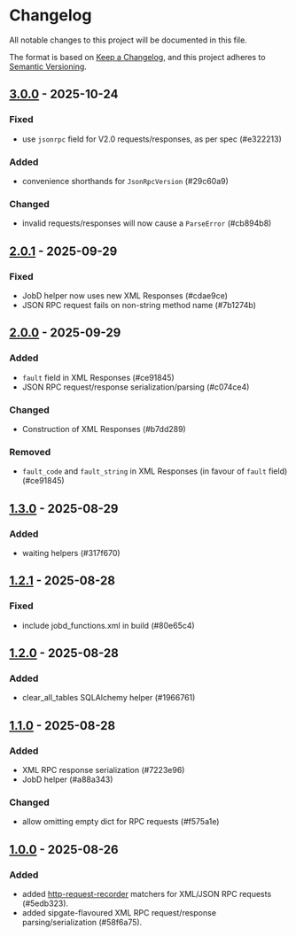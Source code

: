 # Changelog

All notable changes to this project will be documented in this file.

The format is based on [Keep a Changelog](https://keepachangelog.com/en/1.1.0/),
and this project adheres to [Semantic Versioning](https://semver.org/spec/v2.0.0.html).

## [3.0.0] - 2025-10-24

### Fixed

- use `jsonrpc` field for V2.0 requests/responses, as per spec (#e322213)

### Added

- convenience shorthands for `JsonRpcVersion` (#29c60a9)

### Changed

- invalid requests/responses will now cause a `ParseError` (#cb894b8)

## [2.0.1] - 2025-09-29

### Fixed

- JobD helper now uses new XML Responses (#cdae9ce)
- JSON RPC request fails on non-string method name (#7b1274b)

## [2.0.0] - 2025-09-29

### Added

- `fault` field in XML Responses (#ce91845)
- JSON RPC request/response serialization/parsing (#c074ce4)

### Changed

- Construction of XML Responses (#b7dd289)

### Removed

- `fault_code` and `fault_string` in XML Responses (in favour of `fault` field) (#ce91845)

## [1.3.0] - 2025-08-29

### Added

- waiting helpers (#317f670)

## [1.2.1] - 2025-08-28

### Fixed

- include jobd_functions.xml in build (#80e65c4)

## [1.2.0] - 2025-08-28

### Added

- clear_all_tables SQLAlchemy helper (#1966761)

## [1.1.0] - 2025-08-28

### Added

- XML RPC response serialization (#7223e96)
- JobD helper (#a88a343)

### Changed

- allow omitting empty dict for RPC requests (#f575a1e)

## [1.0.0] - 2025-08-26

### Added

- added [http-request-recorder](https://github.com/sipgate/http-request-recorder) matchers for XML/JSON RPC requests (#5edb323).
- added sipgate-flavoured XML RPC request/response parsing/serialization (#58f6a75).

[3.0.0]: https://github.com/sipgate/http-request-recorder/compare/v2.0.1...v3.0.0
[2.0.1]: https://github.com/sipgate/http-request-recorder/compare/v2.0.0...v2.0.1
[2.0.0]: https://github.com/sipgate/http-request-recorder/compare/v1.3.0...v2.0.0
[1.3.0]: https://github.com/sipgate/http-request-recorder/compare/v1.2.1...v1.3.0
[1.2.1]: https://github.com/sipgate/http-request-recorder/compare/v1.2.0...v1.2.1
[1.2.0]: https://github.com/sipgate/http-request-recorder/compare/v1.1.0...v1.2.0
[1.1.0]: https://github.com/sipgate/http-request-recorder/compare/v1.0.0...v1.1.0
[1.0.0]: https://github.com/sipgate/http-request-recorder/releases/tag/v1.0.0


